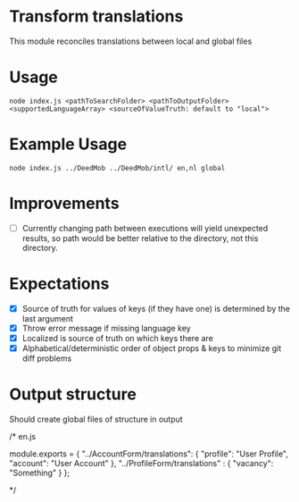 # Transform translations

This module reconciles translations between local and global files

# Usage

`node index.js <pathToSearchFolder> <pathToOutputFolder> <supportedLanguageArray> <sourceOfValueTruth: default to "local">`

# Example Usage

`node index.js ../DeedMob ../DeedMob/intl/ en,nl global`

# Improvements

- [ ] Currently changing path between executions will yield unexpected results, so path would be better relative to the directory, not this directory.

# Expectations

- [x] Source of truth for values of keys (if they have one) is determined by the last argument
- [x] Throw error message if missing language key
- [x] Localized is source of truth on which keys there are
- [x] Alphabetical/deterministic order of object props & keys to minimize git diff problems

# Output structure

Should create global files of structure in output

/* en.js

module.exports = {
  "../AccountForm/translations": {
    "profile": "User Profile",
    "account": "User Account"
  },
  "../ProfileForm/translations" : {
    "vacancy": "Something"
  }
};

*/
